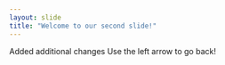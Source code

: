 ```yaml
---
layout: slide
title: "Welcome to our second slide!"
---
```

Added additional changes
Use the left arrow to go back!
